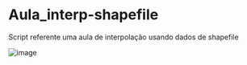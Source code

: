 # Aula_interp-shapefile
Script referente uma aula de interpolação usando dados de shapefile

![image](https://github.com/vlsantos-bit/Aula_interp-shapefile/download(3).png)
